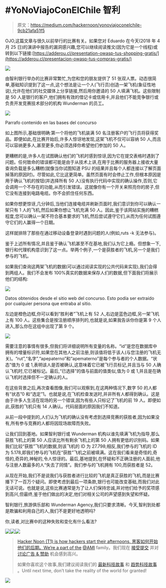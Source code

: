 # #YoNoViajoConElChile 智利

> 原文：<https://medium.com/hackernoon/yonoviajoconelchile-9cb21afa51f5>

OJO,这篇文章与很久以前举行的比赛有关。如果您对 Eduardo 在今天(2018 年 4 月 25 日)的演讲中报告的漏洞感兴趣,您可以继续阅读推文(因为它是一个线程)或转到以下链接:[https://adderou.cl/presentation-owasp-tus-shopping-gratis/](https://adderou.cl/presentacion-owasp-tus-compras-gratis/)

![](img/3a9295e8f93eb8b5490b1bddd0bcc638.png)

由智利银行举办的比赛非常繁忙,为您和您的朋友提供了 51 张双人票。动态很简单,基础知识提到了这一点,这个想法是让一个人(飞行员)创造一架飞机(象征性地说),允许在他们的社交媒体上分享链接,然后用你邀请的 50 人填满飞机。这些限制是 50 人是银行的客户,他们拥有有效的借记卡或信用卡,并且他们不能竞争银行或负责开发竞赛技术部分的机构 Wunderman 的员工。

![](img/098b567dd4d12bfc1ef5f08a7e052ec2.png)

Parrafo contenido en las bases del concurso

如上图所示,基础很明确:第一个将他的飞机装满 50 名注册客户的飞行员将获得奖品。即便如此,在比赛开始后,许多人惊讶地发现,这架飞机不仅可以容纳 50 人,而且可以容纳更多人,甚至更多,你必须选择你希望他们参加的 50 人。

更糟糕的是,许多人在试图确认他们的飞机时感到惊讶,因为它在提交表格时遇到了问题。任何致命的错误都可能是由于从技术上讲,在用于比赛的服务器上接收大量查询负载是多么糟糕(就像当你试图知道 PSU 的结果并且每个人都连接以了解页面掉落的原因时)。尽管如此,它比这更简单。虽然页面有时会停止工作,但根本原因是用于确认飞机的按钮(并选择所有 50 人)没有执行代码中实现的确认操作,否则,它会调用一个不存在的功能,从而引发错误。这就像你有一个开关来照亮你的房子,但它没有连接到电路电缆。你不会抓住任何东西。

如果你想更惊讶,几分钟后,当他们连接电缆并刷新页面时,我们意识到你可以确认一架只有 1 人的飞机,然后如果你想让飞机充满 50 人。因此,鉴于该网站实施的糟糕程度,您可以确认一架不符合基本要求的飞机,然后尝试遵守它们,从而为任何试图遵守它们的人赢得一个日期。

这样就排除了那些在通过移动设备登录时遇到问题的人(例如,ruts -k 无法参与)。

鉴于上述所有情况,并且鉴于确认飞机甚至不在基地,我们认为它上瘾。但想象一下,银行和代理机构意识到了这一点。举两个例子,一个是获胜者的飞机,另一个是我们参与的飞机。

如果我们查询这两架飞机的数据(可以通过阅读实现的公共代码来实现),我们会得到两组人。我们不会发布 100%真实的数据来保存人们的数据,但下面我们将展示他们的结构:

![](img/9df4f9c123e7b76d013fef9a1168e2da.png)

Datos obtenidos desde el sitio web del concurso. Esto podía ser extraído por cualquier persona que entraba al sitio.

左边是橙色边框,你可以看到“胜利者”飞机上有 52 人,右边是蓝色边框,另一架飞机上有 100 人。这些集合是按注册顺序排列的,也就是说,如果我告诉你你是第 9 个人进入,那么你在这组中出现了第 9 个。

![](img/93c7433d2d7cbb54122174484fcad2b3.png)

需要注意的事情有很多,但我们将详细说明所有变量的名称。“id”是您在数据库中拥有的增量标识符,如果您在其他人之前注册,则该值将低于该人(与您注册的飞机无关)。“rut”,“名字”,“apepaterno”和“apematerno”是每个参与者的个人数据。“状态”值为 0 或 1,表明该人是否被确认,这意味着它已被飞行员标记,并且当与 50 人确认飞机时,它已被标记。最后,“已选择”的值与前面的值类似,值为 0 或 1,并且是在确认飞机时选择但不一定确认的人。

在这些背景之后,再次查看图像,我们可以观察到,在这两种情况下,数字 50 的人都有“状态”0 和“选定”1。也就是说,在飞机检查发送时,并非所有人都得到确认。这是由于许多人生活在现场的另一个错误,因为有些人只标记了飞机的前 19 人。即便如此,获胜的飞机只有 14 人确认。代码层面的原因我们不知道。

从前一段中提到的,人们认为飞机的确认没有考虑到选择竞赛的获胜者,因为如果没有,所有参与竞赛的人都将因现场故障而失败。

让我们回到基地。如果智利银行或 Wunderman 机构以谁先填满飞机为指导,那么获胜飞机上的第 50 人应该比所有剩余飞机上的第 50 人拥有更低的识别码。如果我们比较“获胜”飞机的数据,则该飞机的 ID 为 27.798;相反,我们参与的飞机的 ID 为 5.178,即我们参与的飞机在“获胜”飞机之前被填满。这在我们看来是奇怪的,奇怪的,奇异的,神秘的,令人惊讶的。最后,基地提到,在怀疑和不正确注册的人面前,他与注册人数最多的人“失去了同情”。我们参与的飞机拥有 100,而获胜者是 52。

从现在开始,我们不是说我们与获胜者进行比较的飞机是真正获胜的飞机,而是比赛播下了一百万个疑问。即使考虑到最后一项条款,银行也可能改变基础,而我们对此无话可说。也就是说,这些比赛通常是为了让人们保持忠诚,并对他们给予的奖项感到高兴,但最终,鉴于他们做出的决定,他们对相关公司的声望感到失望和怀疑。

智利银行,旅游俱乐部和 Wunderman Agency,我们只要求清晰。今天,智利到处都是欺骗和利用自己的人,我们不是更好地透明吗?

你,读者,对比赛中的这种失败和变化有什么看法?

[![](img/50ef4044ecd4e250b5d50f368b775d38.png)](http://bit.ly/HackernoonFB)[![](img/979d9a46439d5aebbdcdca574e21dc81.png)](https://goo.gl/k7XYbx)[![](img/2930ba6bd2c12218fdbbf7e02c8746ff.png)](https://goo.gl/4ofytp)

> [Hacker Noon (T1) is how hackers start their afternoons. 黑客如何开始他们的后期。We’re a part of the](http://bit.ly/Hackernoon) [@AMI](http://bit.ly/atAMIatAMI) family。我们现在 [接受提交](http://bit.ly/hackernoonsubmission) 并对 [讨论广告 & 赞助](mailto:partners@amipublications.com) 机会感到高兴。
> 
> 如果你喜欢这个故事,我们建议阅读我们的 [最新科技故事](http://bit.ly/hackernoonlatestt) 和 [趋势科技故事](https://hackernoon.com/trending) 。Until next time, don’t take the reality of the world for granted!

![](img/be0ca55ba73a573dce11effb2ee80d56.png)